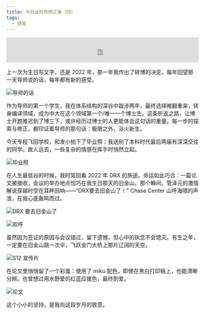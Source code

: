 ```yaml
---
title: 今日此时所想之事（四）
tags:
  - 随笔
---
```


<iframe src="https://i.y.qq.com/n2/m/outchain/player/index.html?songid=107601135&songtype=0" border="0" frameborder="no" width="100%" height="66"></iframe>


上一次为生日写文字，还是 2022 年，那一年我作出了转博的决定。每年回望那一天导师说的话，每年都有新的感受。

![导师的话](https://Mizuno-Ai.wu-kan.cn/assets/image/2025/06/21/1.webp)

作为导师的第一个学生，我在体系结构的深谷中跋涉两年，最终选择推翻重来，转身编译领域，成为中大在这个领域第一个/唯一一个博士生。这条折返之路，让博士开题推迟到了博三下，或许经历过博士的人更能体会这句话的重量。每一步的探索与修正，都印证着导师的那句话：极限之外，浴火新生。

今天专程飞回学校，和发小拍下了毕业照；我送别了本科时代最后两届有深深交往的同学。故人远去，一些复杂的情感在挥手时悄然立起。

![毕业照](https://Mizuno-Ai.wu-kan.cn/assets/image/2025/06/21/2.webp)

在人生最低谷的时候，我时常回看 2022 年 DRX 的旅途。命运如此巧合：一篇论文被接收，会议的举办地点恰巧在我生日那天的旧金山。那个瞬间，管泽元的激情解说穿越时空在耳畔回响——“DRX要去旧金山了！” Chase Center 山呼海啸的声浪，在我心底轰鸣而过。

![DRX 要去旧金山了](https://Mizuno-Ai.wu-kan.cn/assets/image/2025/06/21/3.webp)

![欢呼](https://Mizuno-Ai.wu-kan.cn/assets/image/2025/06/21/4.webp)

虽然因为签证的原因与会议错过，留下遗憾，但心中的执念不会熄灭。有生之年，一定要在旧金山跳一次伞，飞跃金门大桥上那片辽阔的天空。

![S12 宣传片](https://Mizuno-Ai.wu-kan.cn/assets/image/2025/06/21/5.webp)

在论文里悄悄留了一个彩蛋：使用了 miku 配色，即使在黑白打印稿上，也能清晰分辨。也曾想过用水野爱的红蓝应援色，最终割爱。

![论文](https://Mizuno-Ai.wu-kan.cn/assets/image/2025/06/21/6.webp)

这个小小的坚持，是我向这段岁月的致意。
